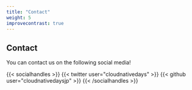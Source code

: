 ```yaml
---
title: "Contact"
weight: 5
improvecontrast: true
---
```


## Contact

You can contact us on the following social media!

{{< socialhandles >}}
    {{< twitter user="cloudnativedays" >}}
    {{< github user="cloudnativedaysjp" >}}
{{< /socialhandles >}}
